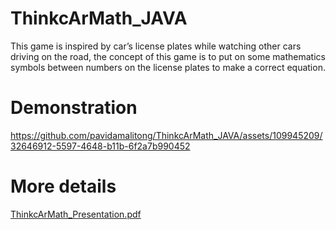 # ThinkcArMath_JAVA
This game is inspired by car’s license plates while watching other cars driving on the road, the concept of this game is to put on some mathematics symbols between numbers on the license plates to make a correct equation.

# Demonstration
https://github.com/pavidamalitong/ThinkcArMath_JAVA/assets/109945209/32646912-5597-4648-b11b-6f2a7b990452

# More details
[ThinkcArMath_Presentation.pdf](https://github.com/pavidamalitong/ThinkcArMath_JAVA/files/13712985/ThinkcArMath_Presentation.pdf)

